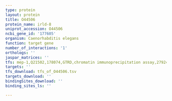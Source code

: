 ```yaml
---
type: protein
layout: protein
title: O44506
protein_name: irld-8
uniprot_accession: O44506
ncbi_gene_id: '177605'
organism: Caenorhabditis elegans
function: target gene
number_of_interactions: '1'
orthologs: ''
jaspar_matrices: ''
tfs: mep-1,Q21502,178074,GTRD,chromatin immunoprecipitation assay,27924024%5Buid%5D,No
targets: ''
tfs_download: tfs_of_O44506.tsv
targets_download: ''
bindingSites_download: ''
binding_sites_ls: ''

---
```

